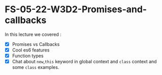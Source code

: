 # FS-05-22-W3D2-Promises-and-callbacks

In this lecture we covered :

- [x] Promises vs Callbacks
- [x] Cool es6 features
- [x] Function types
- [x] Chat about `new`,`this` keyword in global context and `class` context and some `class` examples.
